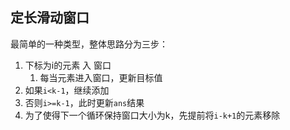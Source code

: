 ## 定长滑动窗口

最简单的一种类型，整体思路分为三步：
1. 下标为i的元素 入 窗口
	1. 每当元素进入窗口，更新目标值
2. 如果`i<k-1`，继续添加
3. 否则`i>=k-1`，此时更新`ans`结果
4. 为了使得下一个循环保持窗口大小为k，先提前将`i-k+1`的元素移除



